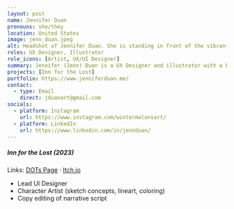 ```yaml
---
layout: post
name: Jennifer Duan
pronouns: she/they
location: United States
image: jenn_duan.jpeg
alt: Headshot of Jennifer Duan. She is standing in front of the vibrantly decorated windows of a coffee shop.
roles: UX Designer, Illustrator
role_icons: [Artist, UX/UI Designer]
summary: Jennifer (Jenn) Duan is a UX Designer and illustrator with a background in Psychology. Her focus lies in bringing joy to everyday products, particularly at the intersections of health, games, and art. Beyond design, Jenn expresses her creativity through community art, zines, and reading slice-of-life stories.
projects: [Inn for the Lost]
portfolio: https://www.jenniferduan.me/
contact:
  - type: Email
    direct: jduanart@gmail.com
socials:
  - platform: Instagram
    url: https://www.instagram.com/wintermelonsart/
  - platform: LinkedIn
    url: https://www.linkedin.com/in/jennduan/
---
```


##### _Inn for the Lost (2023)_
Links: [DOTs Page](/projects/inn-lost) &middot; [Itch.io](https://shleedelie.itch.io/inn-for-the-lost)
- Lead UI Designer
- Character Artist (sketch concepts, lineart, coloring)
- Copy editing of narrative script
